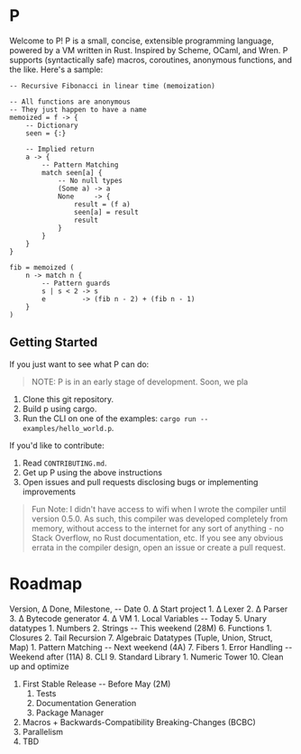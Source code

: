 # P
Welcome to P!
P is a small, concise, extensible programming language, powered by a VM written in Rust.
Inspired by Scheme, OCaml, and Wren.
P supports (syntactically safe) macros, coroutines, anonymous functions, and the like.
Here's a sample:

```
-- Recursive Fibonacci in linear time (memoization)

-- All functions are anonymous
-- They just happen to have a name
memoized = f -> {
    -- Dictionary
    seen = {:}

    -- Implied return
    a -> {
        -- Pattern Matching
        match seen[a] {
            -- No null types
            (Some a) -> a
            None     -> {
                result = (f a)
                seen[a] = result
                result
            }
        }
    }
}

fib = memoized (
    n -> match n {
        -- Pattern guards
        s | s < 2 -> s
        e         -> (fib n - 2) + (fib n - 1)
    }
)
```

## Getting Started
If you just want to see what P can do:

> NOTE: P is in an early stage of development.
Soon, we pla

1. Clone this git repository.
2. Build p using cargo.
3. Run the CLI on one of the examples: `cargo run -- examples/hello_world.p`.

If you'd like to contribute:

1. Read `CONTRIBUTING.md`.
2. Get up P using the above instructions
3. Open issues and pull requests disclosing bugs or implementing improvements

> Fun Note: I didn't have access to wifi when I wrote the compiler until version 0.5.0.
As such, this compiler was developed completely from memory, without access to the internet for any sort of anything - no Stack Overflow, no Rust documentation, etc.
If you see any obvious errata in the compiler design, open an issue or create a pull request.

# Roadmap
Version, ∆ Done, Milestone, -- Date
0. ∆ Start project
    1. ∆ Lexer
    2. ∆ Parser
    3. ∆ Bytecode generator
    4. ∆ VM
        1. Local Variables -- Today
    5. Unary datatypes
        1. Numbers
        2. Strings -- This weekend (28M)
    6. Functions
        1. Closures
        2. Tail Recursion
    7. Algebraic Datatypes (Tuple, Union, Struct, Map)
        1. Pattern Matching -- Next weekend (4A)
    7. Fibers
        1. Error Handling -- Weekend after (11A)
    8. CLI
    9. Standard Library
        1. Numeric Tower
    10. Clean up and optimize
1. First Stable Release -- Before May (2M)
    1. Tests
    2. Documentation Generation
    3. Package Manager
2. Macros + Backwards-Compatibility Breaking-Changes (BCBC)
3. Parallelism
4. TBD
